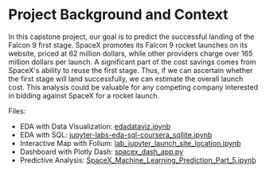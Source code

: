# Project Background and Context

In this capstone project, our goal is to predict the successful landing of the Falcon 9 first stage. SpaceX promotes its Falcon 9 rocket launches on its website, priced at 62 million dollars, while other providers charge over 165 million dollars per launch. A significant part of the cost savings comes from SpaceX's ability to reuse the first stage. Thus, if we can ascertain whether the first stage will land successfully, we can estimate the overall launch cost. This analysis could be valuable for any competing company interested in bidding against SpaceX for a rocket launch. 


Files:
- EDA with Data Visualization: [edadataviz.ipynb](edadataviz.ipynb)
- EDA with SQL: [jupyter-labs-eda-sql-coursera_sqllite.ipynb](jupyter-labs-eda-sql-coursera_sqllite.ipynb)
- Interactive Map with Folium: [lab_jupyter_launch_site_location.ipynb](lab_jupyter_launch_site_location.ipynb)
- Dashboard with Plotly Dash: [spacex_dash_app.py](spacex_dash_app.py)
- Predictive Analysis: [SpaceX_Machine_Learning_Prediction_Part_5.ipynb](SpaceX_Machine_Learning_Prediction_Part_5.ipynb)
